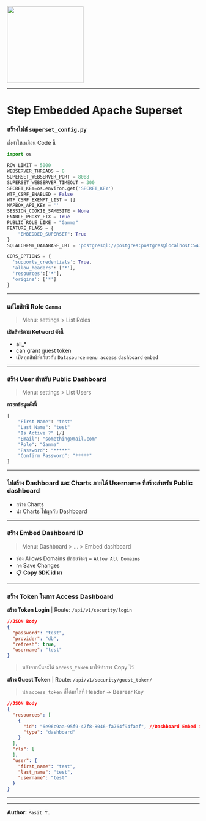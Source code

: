 <img src="https://repository-images.githubusercontent.com/39464018/58649580-eca4-11ea-844d-c2ddca24b226" width="200">

---

# Step Embedded Apache Superset

### สร้างไฟล์ ```superset_config.py```
ตั้งค่าให้เหมือน Code นี้
```py
import os

ROW_LIMIT = 5000
WEBSERVER_THREADS = 8
SUPERSET_WEBSERVER_PORT = 8088
SUPERSET_WEBSERVER_TIMEOUT = 300
SECRET_KEY=os.environ.get('SECRET_KEY')
WTF_CSRF_ENABLED = False
WTF_CSRF_EXEMPT_LIST = []
MAPBOX_API_KEY = ''
SESSION_COOKIE_SAMESITE = None
ENABLE_PROXY_FIX = True
PUBLIC_ROLE_LIKE = "Gamma"
FEATURE_FLAGS = {
    "EMBEDDED_SUPERSET": True
}
SQLALCHEMY_DATABASE_URI = 'postgresql://postgres:postgres@localhost:5432/superset'

CORS_OPTIONS = {
  'supports_credentials': True,
  'allow_headers': ['*'],
  'resources':['*'],
  'origins': ['*']
}
```
---

### แก้ไขสิทธิ Role ```Gamma```
> Menu: settings > List Roles

__เปิดสิทธิตาม Ketword ดังนี้__
* all_*
* can grant guest token
* เปิดทุกสิทธิที่เกี่ยวกับ ```Datasource``` ```menu access``` ```dashboard``` ```embed```
---
### สร้าง User สำหรับ Public Dashboard
> Menu: settings > List Users

__กรอกข้อมูลดังนี้__
```py
[
    "First Name": "test"
    "Last Name": "test"
    "Is Active ?" [/]
    "Email": "something@mail.com"
    "Role": "Gamma"
    "Password": "*****"
    "Confirm Password": "*****"
]
```
---
### ไปสร้าง Dashboard และ Charts ภายใต้ Username ที่สร้างสำหรับ Public dashboard
* สร้าง Charts
* นำ Charts ไปผูกกับ Dashboard
---
### สร้าง Embed Dashboard ID
> Menu: Dashboard > ... > Embed dashboard
* ช่อง Allows Domains ปล่อยว่างๆ  = ```Allow All Domains```
* กด Save Changes
* 📋 __Copy SDK id มา__
---
### สร้าง Token ในการ Access Dashboard
__สร้าง Token Login__ | Route: ```/api/v1/security/login```
```json
//JSON Body
{
  "password": "test",
  "provider": "db",
  "refresh": true,
  "username": "test"
}
```
> หลังจากนั้นจะได้ ```access_token``` มาให้ทำการ Copy ไว้

__สร้าง Guest Token__ | Route: ```/api/v1/security/guest_token/```

> นำ ```access_token``` ที่ได้มาใส่ที่ Header -> Bearear Key
```json
//JSON Body
{
  "resources": [
    {
      "id": "6e96c9aa-95f9-47f8-8046-fa764f94faaf", //Dashboard Embed id 
      "type": "dashboard"
    }
  ],
  "rls": [
  ],
  "user": {
    "first_name": "test",
    "last_name": "test",
    "username": "test"
  }
}
```
---

---
__Author:__ ```Pasit Y.```
